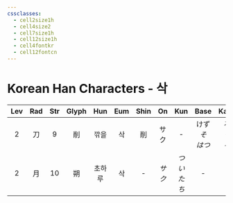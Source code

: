 ```yaml
---
cssclasses:
  - cell2size1h
  - cell4size2
  - cell7size1h
  - cell12size1h
  - cell4fontkr
  - cell12fontcn
---
```


# Korean Han Characters - 삭

| Lev | Rad | Str | Glyph | Hun | Eum | Shin |  On  |  Kun   |      Base       |     Kana      | Simp |     Man     |  Can  | Viet |
| :-: | :-: | :-: | :---: | :-: | :-: | :--: | :--: | :----: | :-------------: | :-----------: | :--: | :---------: | :---: | :--: |
|  2  |  刀  |  9  |   削   | 깎을  |  삭  |  削   |  サク  |   -    | けず<br>*そ<br>はつ* | る<br>*ぐ<br>る* |  削   | xiāo<br>xuē | soek3 | tước |
|  2  |  月  | 10  |   朔   | 초하루 |  삭  |  -   | *サク* | *ついたち* |        -        |       -       |  -   |    shuò     | sok3  | sóc  |
